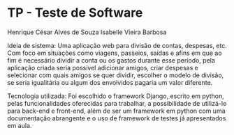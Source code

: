 # TP - Teste de Software

Henrique César Alves de Souza
Isabelle Vieira Barbosa

Ideia de sistema: Uma aplicação web para divisão de contas, despesas, etc. Com foco em situações como viagens, passeios, saídas e afins em que ao fim é necessário dividir a conta ou os gastos durante esse período, pela aplicação criada seria possível adicionar amigos, criar despesas e selecionar com quais amigos se quer dividir, escolher o modelo de divisão, se seria igualitária ou algum dos envolvidos pagaria um valor diferente.

Tecnologia utilizada: Foi escolhido o framework Django, escrito em python, pelas funcionalidades oferecidas para trabalhar, a possibilidade de utilizá-lo para back-end e front-end, além de ser um framework em python com uma documentação abrangente e o uso de framework de testes já apresentados em aula.
